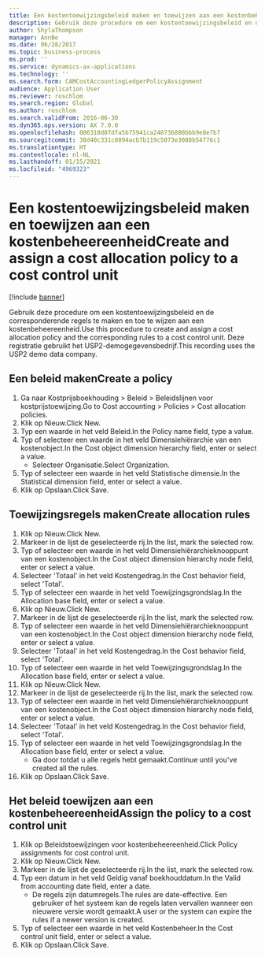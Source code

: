 ```yaml
---
title: Een kostentoewijzingsbeleid maken en toewijzen aan een kostenbeheereenheid
description: Gebruik deze procedure om een kostentoewijzingsbeleid en de corresponderende regels te maken en toe te wijzen aan een kostenbeheereenheid.
author: ShylaThompson
manager: AnnBe
ms.date: 06/28/2017
ms.topic: business-process
ms.prod: ''
ms.service: dynamics-ax-applications
ms.technology: ''
ms.search.form: CAMCostAccountingLedgerPolicyAssignment
audience: Application User
ms.reviewer: roschlom
ms.search.region: Global
ms.author: roschlom
ms.search.validFrom: 2016-06-30
ms.dyn365.ops.version: AX 7.0.0
ms.openlocfilehash: 006310d07dfa5b75941ca248736800bbb9e8e7b7
ms.sourcegitcommit: 38d40c331c8894acb7b119c5073e3088b54776c1
ms.translationtype: HT
ms.contentlocale: nl-NL
ms.lasthandoff: 01/15/2021
ms.locfileid: "4969323"
---
```

# <a name="create-and-assign-a-cost-allocation-policy-to-a-cost-control-unit"></a><span data-ttu-id="ed59d-103">Een kostentoewijzingsbeleid maken en toewijzen aan een kostenbeheereenheid</span><span class="sxs-lookup"><span data-stu-id="ed59d-103">Create and assign a cost allocation policy to a cost control unit</span></span>

[!include [banner](../../includes/banner.md)]

<span data-ttu-id="ed59d-104">Gebruik deze procedure om een kostentoewijzingsbeleid en de corresponderende regels te maken en toe te wijzen aan een kostenbeheereenheid.</span><span class="sxs-lookup"><span data-stu-id="ed59d-104">Use this procedure to create and assign a cost allocation policy and the corresponding rules to a cost control unit.</span></span> <span data-ttu-id="ed59d-105">Deze registratie gebruikt het USP2-demogegevensbedrijf.</span><span class="sxs-lookup"><span data-stu-id="ed59d-105">This recording uses the USP2 demo data company.</span></span>


## <a name="create-a-policy"></a><span data-ttu-id="ed59d-106">Een beleid maken</span><span class="sxs-lookup"><span data-stu-id="ed59d-106">Create a policy</span></span>
1. <span data-ttu-id="ed59d-107">Ga naar Kostprijsboekhouding > Beleid > Beleidslijnen voor kostprijstoewijzing.</span><span class="sxs-lookup"><span data-stu-id="ed59d-107">Go to Cost accounting > Policies > Cost allocation policies.</span></span>
2. <span data-ttu-id="ed59d-108">Klik op Nieuw.</span><span class="sxs-lookup"><span data-stu-id="ed59d-108">Click New.</span></span>
3. <span data-ttu-id="ed59d-109">Typ een waarde in het veld Beleid.</span><span class="sxs-lookup"><span data-stu-id="ed59d-109">In the Policy name field, type a value.</span></span>
4. <span data-ttu-id="ed59d-110">Typ of selecteer een waarde in het veld Dimensiehiërarchie van een kostenobject.</span><span class="sxs-lookup"><span data-stu-id="ed59d-110">In the Cost object dimension hierarchy field, enter or select a value.</span></span>
    * <span data-ttu-id="ed59d-111">Selecteer Organisatie.</span><span class="sxs-lookup"><span data-stu-id="ed59d-111">Select Organization.</span></span>  
5. <span data-ttu-id="ed59d-112">Typ of selecteer een waarde in het veld Statistische dimensie.</span><span class="sxs-lookup"><span data-stu-id="ed59d-112">In the Statistical dimension field, enter or select a value.</span></span>
6. <span data-ttu-id="ed59d-113">Klik op Opslaan.</span><span class="sxs-lookup"><span data-stu-id="ed59d-113">Click Save.</span></span>

## <a name="create-allocation-rules"></a><span data-ttu-id="ed59d-114">Toewijzingsregels maken</span><span class="sxs-lookup"><span data-stu-id="ed59d-114">Create allocation rules</span></span>
1. <span data-ttu-id="ed59d-115">Klik op Nieuw.</span><span class="sxs-lookup"><span data-stu-id="ed59d-115">Click New.</span></span>
2. <span data-ttu-id="ed59d-116">Markeer in de lijst de geselecteerde rij.</span><span class="sxs-lookup"><span data-stu-id="ed59d-116">In the list, mark the selected row.</span></span>
3. <span data-ttu-id="ed59d-117">Typ of selecteer een waarde in het veld Dimensiehiërarchieknooppunt van een kostenobject.</span><span class="sxs-lookup"><span data-stu-id="ed59d-117">In the Cost object dimension hierarchy node field, enter or select a value.</span></span>
4. <span data-ttu-id="ed59d-118">Selecteer 'Totaal' in het veld Kostengedrag.</span><span class="sxs-lookup"><span data-stu-id="ed59d-118">In the Cost behavior field, select 'Total'.</span></span>
5. <span data-ttu-id="ed59d-119">Typ of selecteer een waarde in het veld Toewijzingsgrondslag.</span><span class="sxs-lookup"><span data-stu-id="ed59d-119">In the Allocation base field, enter or select a value.</span></span>
6. <span data-ttu-id="ed59d-120">Klik op Nieuw.</span><span class="sxs-lookup"><span data-stu-id="ed59d-120">Click New.</span></span>
7. <span data-ttu-id="ed59d-121">Markeer in de lijst de geselecteerde rij.</span><span class="sxs-lookup"><span data-stu-id="ed59d-121">In the list, mark the selected row.</span></span>
8. <span data-ttu-id="ed59d-122">Typ of selecteer een waarde in het veld Dimensiehiërarchieknooppunt van een kostenobject.</span><span class="sxs-lookup"><span data-stu-id="ed59d-122">In the Cost object dimension hierarchy node field, enter or select a value.</span></span>
9. <span data-ttu-id="ed59d-123">Selecteer 'Totaal' in het veld Kostengedrag.</span><span class="sxs-lookup"><span data-stu-id="ed59d-123">In the Cost behavior field, select 'Total'.</span></span>
10. <span data-ttu-id="ed59d-124">Typ of selecteer een waarde in het veld Toewijzingsgrondslag.</span><span class="sxs-lookup"><span data-stu-id="ed59d-124">In the Allocation base field, enter or select a value.</span></span>
11. <span data-ttu-id="ed59d-125">Klik op Nieuw.</span><span class="sxs-lookup"><span data-stu-id="ed59d-125">Click New.</span></span>
12. <span data-ttu-id="ed59d-126">Markeer in de lijst de geselecteerde rij.</span><span class="sxs-lookup"><span data-stu-id="ed59d-126">In the list, mark the selected row.</span></span>
13. <span data-ttu-id="ed59d-127">Typ of selecteer een waarde in het veld Dimensiehiërarchieknooppunt van een kostenobject.</span><span class="sxs-lookup"><span data-stu-id="ed59d-127">In the Cost object dimension hierarchy node field, enter or select a value.</span></span>
14. <span data-ttu-id="ed59d-128">Selecteer 'Totaal' in het veld Kostengedrag.</span><span class="sxs-lookup"><span data-stu-id="ed59d-128">In the Cost behavior field, select 'Total'.</span></span>
15. <span data-ttu-id="ed59d-129">Typ of selecteer een waarde in het veld Toewijzingsgrondslag.</span><span class="sxs-lookup"><span data-stu-id="ed59d-129">In the Allocation base field, enter or select a value.</span></span>
    * <span data-ttu-id="ed59d-130">Ga door totdat u alle regels hebt gemaakt.</span><span class="sxs-lookup"><span data-stu-id="ed59d-130">Continue until you've created all the rules.</span></span>  
16. <span data-ttu-id="ed59d-131">Klik op Opslaan.</span><span class="sxs-lookup"><span data-stu-id="ed59d-131">Click Save.</span></span>

## <a name="assign-the-policy-to-a-cost-control-unit"></a><span data-ttu-id="ed59d-132">Het beleid toewijzen aan een kostenbeheereenheid</span><span class="sxs-lookup"><span data-stu-id="ed59d-132">Assign the policy to a cost control unit</span></span>
1. <span data-ttu-id="ed59d-133">Klik op Beleidstoewijzingen voor kostenbeheereenheid.</span><span class="sxs-lookup"><span data-stu-id="ed59d-133">Click Policy assignments for cost control unit.</span></span>
2. <span data-ttu-id="ed59d-134">Klik op Nieuw.</span><span class="sxs-lookup"><span data-stu-id="ed59d-134">Click New.</span></span>
3. <span data-ttu-id="ed59d-135">Markeer in de lijst de geselecteerde rij.</span><span class="sxs-lookup"><span data-stu-id="ed59d-135">In the list, mark the selected row.</span></span>
4. <span data-ttu-id="ed59d-136">Typ een datum in het veld Geldig vanaf boekhouddatum.</span><span class="sxs-lookup"><span data-stu-id="ed59d-136">In the Valid from accounting date field, enter a date.</span></span>
    * <span data-ttu-id="ed59d-137">De regels zijn datumregels.</span><span class="sxs-lookup"><span data-stu-id="ed59d-137">The rules are date-effective.</span></span> <span data-ttu-id="ed59d-138">Een gebruiker of het systeem kan de regels laten vervallen wanneer een nieuwere versie wordt gemaakt.</span><span class="sxs-lookup"><span data-stu-id="ed59d-138">A user or the system can expire the rules if a newer version is created.</span></span>  
5. <span data-ttu-id="ed59d-139">Typ of selecteer een waarde in het veld Kostenbeheer.</span><span class="sxs-lookup"><span data-stu-id="ed59d-139">In the Cost control unit field, enter or select a value.</span></span>
6. <span data-ttu-id="ed59d-140">Klik op Opslaan.</span><span class="sxs-lookup"><span data-stu-id="ed59d-140">Click Save.</span></span>

